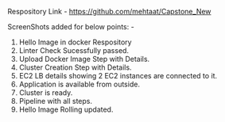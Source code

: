 Respository Link - https://github.com/mehtaat/Capstone_New

ScreenShots added for below points: -
1) Hello Image in docker Respository
2) Linter Check Sucessfully passed.
3) Upload Docker Image Step with Details.
4) Cluster Creation Step with Details.
5) EC2 LB details showing 2 EC2 instances are connected to it.
6) Application is available from outside.
7) Cluster is ready.
8) Pipeline with all steps.
9) Hello Image Rolling updated.
